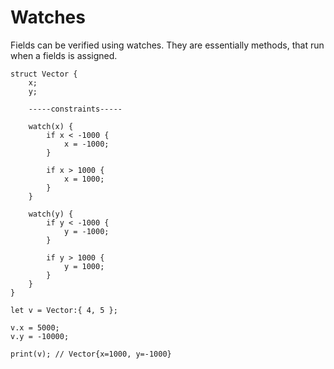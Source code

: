 # Watches

Fields can be verified using watches. They are essentially methods, that run when a fields is assigned.

```frugurt
struct Vector {
    x;
    y;

    -----constraints-----

    watch(x) {
        if x < -1000 {
            x = -1000;
        }

        if x > 1000 {
            x = 1000;
        }
    }

    watch(y) {
        if y < -1000 {
            y = -1000;
        }

        if y > 1000 {
            y = 1000;
        }
    }
}

let v = Vector:{ 4, 5 };

v.x = 5000;
v.y = -10000;

print(v); // Vector{x=1000, y=-1000}
```
